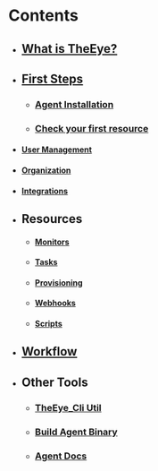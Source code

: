 # Contents
  - ## [What is TheEye?](#what-is-theeye-1)
  - ## [First Steps](#first-steps-1)
    - ### [Agent Installation](#agent-installation-1)
    - ### [Check your first resource](#check-your-first-resource-1)

  - #### [User Management](#users)
  - #### [Organization](#organization-1)
  - #### [Integrations](#integrations-1)

  - ## Resources
    - #### [Monitors](#monitors-1)
    - #### [Tasks](#tasks-1)
    - #### [Provisioning](#provisioning-templates)
    - #### [Webhooks](#webhooks-1)
    - #### [Scripts](#scripts-1)

  - ## [Workflow](#workflow-1)

  - ## Other Tools
    - ### [TheEye_Cli Util](cli)
    - ### [Build Agent Binary](agent/binary_build.md)
    - ### [Agent Docs](agent)
